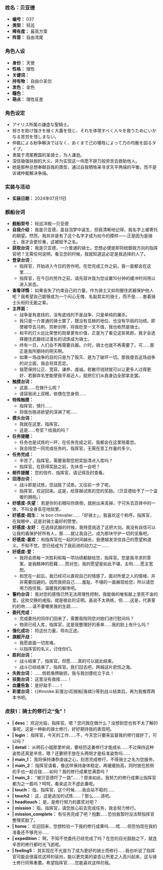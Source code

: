 ### 姓名：贝亚德
* **编号：** 037
* **类型：** 轻巡
* **稀有度：** 最高方案
* **阵营：** 自由鸢尾


### 角色人设
* **身份：** 天使
* **性格：** 理性
* **关键词：** 
* **持有物：** 自由の圣剑
* **发色：** 金色
* **瞳色：** 
* **萌点：** 理性反差


### 角色设定
* アイリス所属の謙虚な聖騎士。
* 弱きを助け強きを挫く大義を信じ、それを体現すべく人々を救うためにいかなる苦労を惜しまない。
* 仲裁による紛争解決ではなく、あくまで己の犠牲によって力の均衡を図るタイプ。
* 隶属于鸢尾教国的圣骑士，为人谦逊。
* 深信锄强扶弱的大义，并为实现这一伟愿不辞万般劳苦去救助他人。
* 她是那种总想奉献自我的类型，通过自我牺牲来寻求天平两端的平衡，而不是诉诸仲裁解决争端。


### 实装与活动
* **实装日期：** 2024年07月11日


### 舰船台词
* **舰船型号：** 轻巡洋舰—贝亚德
* **自我介绍：** 我是贝亚德，虽自泡梦中诞生，但我清晰地记得，我名字上被寄托的期望。然而，我并非是有了这个名字才成为如今的模样——正是因为是骑士，我才会更珍重，这被赋予之名。
* **获取台词：** 我是贝亚德，一介普通的骑士。您想必便是即将统御我方向的指挥官吧？无需任何说明，看见您的时候，我就知道这必定是我选择的人了。
* **登录台词：**
  * 指挥官，开始进入今日的劳作吧。在您完成工作之前，我一直都会在这里……
  * 指挥官，在今日的劳作之前，请先容许我为您设置10分钟的缓冲时间用以进入状态。
* **查看详情：** 如果丧失了约束自己的力量，作为骑士又如何握住武器保护他人呢？我希望自己能够成为一个问心无愧、名副其实的骑士，而不是……套着骑士头衔的无能之辈。
* **主界面：**
  * 战争是有底线的，没有底线的不是战争，只是单纯的屠杀。
  * 我只是一介普通的骑士罢了，既没有显赫的地位、也没有华丽的功绩。即使被夺去马刺、剪断剑带，将我贬至一文不值，我也依然是骑士。
  * 和平的灯火远比荣誉的勋章更有价值，正是为了看见这些笑颜，我才会选择握住武器经过漫长的试炼成为骑士。
  * 终有一日，人们会不再需要兵器。介时，骑士也就不再需要了。可……那正是我所期待的明天啊。
  * 如果一场战争的目的只是为了毁灭、是为了破坏一切。那我便去这场战争的对立面，我会将其否定。
  * 我愿保持公正、宽容，谦恭、虔诚。若散尽钱财就可以让更多人过得更好、若摒弃名誉能使我平易近人，就把它们从我身边全部拿走罢。
* **触摸台词：**
  * 这是……在做什么呢？
  * 请容我闭上双眼，依偎在您身侧……
* **特殊触摸：**
  * 指挥官，慎行……
  * 将我也拖进欲望的深渊了呢……
* **摸头台词：**
  * 我就在这里，指挥官。
  * 这是……夸奖？给我的吗？
* **任务提醒：**
  * 任务也是试炼的一环，在任务完成之前，我都会在这里陪着您。
  * 我会陪您一同完成任务的，指挥官，无需在意工作量的多少。
* **任务完成：**
  * 辛苦了，指挥官。需要我帮您把奖励清点入库吗？
  * 指挥官，在获得奖励之前，先休息一会吧？
* **邮件提醒：** 您的信件，指挥官，请记得及时查看。
* **回港台词：**
  * 战斗即是试炼，您战胜了试炼，又往前一步了呢。
  * 指挥官，欢迎回来。这是，给穿越试炼的您的奖励。（贝亚德给予了一个温暖的拥抱。）
* **好感度-失望：** 若是你的右眼叫你跌倒，就剜出来丢掉，宁可失去百体中的一体，不叫全身丢在地狱里。
* **好感度-陌生：** le bon chevalier……「好骑士」，我喜欢这个称呼。指挥官，在我眼中，这是对骑士最好的赞誉。
* **好感度-友好：** 在选择武器的时候，我特意挑选了这把大剑。我没有自信可以让我的盾保护好所有人，那……就让我自己，成为那块守护一切的坚盾吧。
* **好感度-喜欢：** 和指挥官在一起的时间越长，我便越发坚信自己的愿望和道义。不知不觉，您已经成为了我前进的动力之一……
* **好感度-爱：**
  * 我将会把每一次胜利和每一项功绩都献给您，指挥官。您是我寻求的答案，是我精神的慰藉……而对您，我的愿望是如此不堪，主哟……愿主宽恕。
  * 和您在一起后，我已经可以直视自己的情感了。面对所爱之人的情绪，并非需要回避的。因而我把自己……羞耻、不堪的一面展现给您，所以请您用力抱住我、温暖我的躯体吧。
* **誓约台词：** 我对您的感情已然无法用理性控制，我能做的唯有献上至死不渝的爱。这枚交换的戒指，就是彼此的证明。虽说不太熟练，但……这是，代表誓约的吻……请不要嘲笑我的生疏……
* **委托完成：**
  * 完成委托的同伴们回来了，需要我陪同您对她们进行慰问吗？
  * 物资已经入库，指挥官，这是我整理好的表单……我的脸上有什么吗？
* **强化成功：** 将这份力量，导向正途。
* **旗舰开战：**
  * 我愿直面一切苦难。
  * 以指挥官的名义，讨伐你们。
* **胜利台词：**
  * 战斗结束了，指挥官。但愿……真的可以就此结束。
  * 战斗已经结束了，指挥官。我们回去吧，跨越这片悲伤之海。
* **失败台词：** ……倘若盾牌破损，我与我剑便屹立于此！
* **技能台词：** 这里没有救赎……！
* **血量告急：** 是好敌手……！
* **彩蛋台词：** {{#invoke:彩蛋台词|舰船|香槟}}等到战斗结束后，再为我推荐两本书吧。


### 皮肤1：骑士的修行之“兔”！
* **| desc：** 欢迎光临，指挥官。嗯？您问我在做什么？没想到您也有不太了解的事呢，这是一种新的骑士修行，好好期待我的表现吧。
* **| login：** 指挥官，今天的工作……不，今天您只要来监督我的修行就好了，可以吗？
* **| detail：** 从明石小姐那里听闻，要经历这番修行才能成长……不过保持这种姿势还真是辛苦，嗯？还要把手放在头两侧才是标准姿势吗……
* **| main_1：** 我将保持谦恭虔诚之心，刻苦完成修行，不辱骑士之名为您服务。
* **| main_2：** 指挥官请看，像这样保持身体稳定，再缓缓抬高，同时放在脸侧的手也一起合拢……如何？我的修行成果您满意吗？
* **| main_3：** “被贝亚德吓了一跳”……？原来如此，我努力的修行成果让指挥官都为之一振吗？呵呵，看来这次不虚此番呢。
* **| touch：** 指、指挥官，这个时候……我会站不稳的……
* **| touch2：** 这，这是追加的试炼……？那么……请吧。
* **| headtouch：** 是，是修行努力的嘉奖对吧？
* **| mission：** 指，指挥官，请您放心前去完成任务，我会努力修行。
* **| mission_complete：** 有任务完成了吧？抱歉……恐怕我暂时没法帮指挥官整理奖励了。
* **| home：** 欢迎回来，您想检验一下我的修行成果吗……唔……但恐怕现在我的准备还不够充分……
* **| expedition：** 啊，不知不觉委托已经完成了吗？在您的目光鼓励之下，就连辛苦的修行都时光飞逝呢。
* **| feeling5：** 其实现在不光是为了成为更好的骑士而修行……我也听说了指挥官可能会很喜欢这样的装扮，能以更完美的姿态让所爱之人高兴起来，这与骑士修行同等重要。希望指挥官……您能喜欢这样的我。
